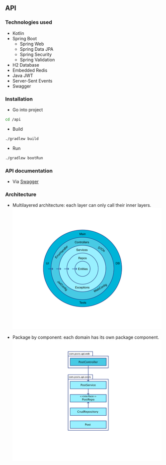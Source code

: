 ## API

### Technologies used

- Kotlin
- Spring Boot
  - Spring Web
  - Spring Data JPA
  - Spring Security
  - Spring Validation
- H2 Database
- Embedded Redis
- Java JWT
- Server-Sent Events
- Swagger

### Installation

- Go into project

```sh
cd /api
```

- Build

```sh
./gradlew build
```

- Run

```sh
./gradlew bootRun
```

### API documentation

- Via [Swagger](http://localhost:4000/swagger-ui.html#/)

### Architecture

- Multilayered architecture: each layer can only call their inner layers.
  ![](cleanarchitecture.png)

- Package by component: each domain has its own package component.
  ![](packagebycomponent.png)
